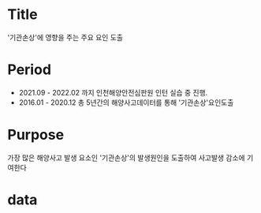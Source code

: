 # Title
'기관손상'에 영향을 주는 주요 요인 도출

# Period
* 2021.09 - 2022.02 까지 인천해양안전심판원 인턴 실습 중 진행.
* 2016.01 - 2020.12 총 5년간의 해양사고데이터를 통해 '기관손상'요인도출

# Purpose
가장 많은 해양사고 발생 요소인 '기관손상'의 발생원인을 도출하여 사고발생 감소에 기여한다

# data
